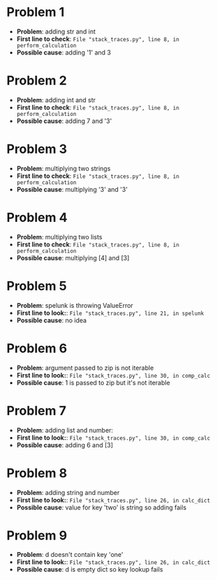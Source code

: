Problem 1
===================

* **Problem**: adding str and int
* **First line to check**:  `File "stack_traces.py", line 8, in perform_calculation`
* **Possible cause**: adding '1' and 3

Problem 2
===================

* **Problem**: adding int and str
* **First line to check**: `File "stack_traces.py", line 8, in perform_calculation`
* **Possible cause**: adding 7 and '3'


Problem 3
===================

* **Problem**: multiplying two strings
* **First line to check**: `File "stack_traces.py", line 8, in perform_calculation`
* **Possible cause**: multiplying '3' and '3'

Problem 4
===================

* **Problem**: multiplying two lists
* **First line to check**: `File "stack_traces.py", line 8, in perform_calculation`
* **Possible cause**: multiplying [4] and [3]

Problem 5
===================

* **Problem**: spelunk is throwing ValueError
* **First line to look:**: `File "stack_traces.py", line 21, in spelunk`
* **Possible cause**: no idea

Problem 6
===================

* **Problem**: argument passed to zip is not iterable
* **First line to look:**: `File "stack_traces.py", line 30, in comp_calc`
* **Possible cause**: 1 is passed to zip but it's not iterable

Problem 7
===================

* **Problem**: adding list and number:
* **First line to look:**: `File "stack_traces.py", line 30, in comp_calc`
* **Possible cause**: adding 6 and [3]

Problem 8
===================

* **Problem**: adding string and number
* **First line to look:**: `File "stack_traces.py", line 26, in calc_dict`
* **Possible cause**: value for key 'two' is string so adding fails

Problem 9
===================

* **Problem**: d doesn't contain key 'one'
* **First line to look:**: `File "stack_traces.py", line 26, in calc_dict`
* **Possible cause**: d is empty dict so key lookup fails

